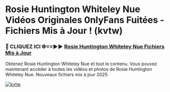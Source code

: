 # Rosie Huntington Whiteley Nue Vidéos Originales 0nlyFans Fuitées - Fichiers Mis à Jour ! (kvtw)

<h3>🔴 CLIQUEZ ICI 🌐==►► <a href="https://tinyurl.com/2pmr4ezf" rel="nofollow">Rosie Huntington Whiteley Nue Fichiers Mis à Jour</a></h3>

Obtenez Rosie Huntington Whiteley Nue et tout le contenu. Vous pouvez maintenant accéder à toutes les vidéos et photos de Rosie Huntington Whiteley Nue. Nouveaux fichiers mis à jour 2025

[![kvtw](https://i.imgur.com/6SNvagu.gif)](https://tinyurl.com/2pmr4ezf)
